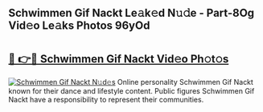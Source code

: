 ## Schwimmen Gif Nackt Le𝚊k𝚎d N𝚞𝚍e - Part-8Og Vid𝚎o Le𝚊ks Photos 96yOd

# <h2><a href="http://fb8dn3.evod.top/?m=Schwimmen+Gif+Nackt">🔗 👉🔴 Schwimmen Gif Nackt Vid𝚎o Ph𝚘t𝚘s</a></h2>

[![Schwimmen Gif Nackt N𝚞d𝚎s](https://i.imgur.com/8V9OHl7.gif)](http://fb8dn3.evod.top/?m=Schwimmen+Gif+Nackt)
Online personality Schwimmen Gif Nackt known for their dance and lifestyle content. Public figures Schwimmen Gif Nackt have a responsibility to represent their communities. 
